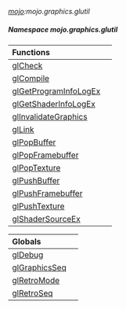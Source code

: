 _[mojo](../../modules/mojo/mojo-module.md):mojo.graphics.glutil_
##### Namespace mojo.graphics.glutil

| Functions | |
|:---|:---|
| [glCheck](mojo-graphics-glutil-glcheck.md) |  |
| [glCompile](mojo-graphics-glutil-glcompile.md) |  |
| [glGetProgramInfoLogEx](mojo-graphics-glutil-glgetprograminfologex.md) |  |
| [glGetShaderInfoLogEx](mojo-graphics-glutil-glgetshaderinfologex.md) |  |
| [glInvalidateGraphics](mojo-graphics-glutil-glinvalidategraphics.md) |  |
| [glLink](mojo-graphics-glutil-gllink.md) |  |
| [glPopBuffer](mojo-graphics-glutil-glpopbuffer.md) |  |
| [glPopFramebuffer](mojo-graphics-glutil-glpopframebuffer.md) |  |
| [glPopTexture](mojo-graphics-glutil-glpoptexture.md) |  |
| [glPushBuffer](mojo-graphics-glutil-glpushbuffer.md) |  |
| [glPushFramebuffer](mojo-graphics-glutil-glpushframebuffer.md) |  |
| [glPushTexture](mojo-graphics-glutil-glpushtexture.md) |  |
| [glShaderSourceEx](mojo-graphics-glutil-glshadersourceex.md) |  |

| Globals | |
|:---|:---|
| [glDebug](mojo-graphics-glutil-gldebug.md) |  |
| [glGraphicsSeq](mojo-graphics-glutil-glgraphicsseq.md) |  |
| [glRetroMode](mojo-graphics-glutil-glretromode.md) |  |
| [glRetroSeq](mojo-graphics-glutil-glretroseq.md) |  |

